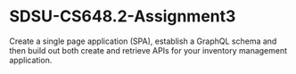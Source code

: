 # SDSU-CS648.2-Assignment3

Create a single page application (SPA), establish a GraphQL schema and then build out both create and retrieve APIs for your inventory management application.

